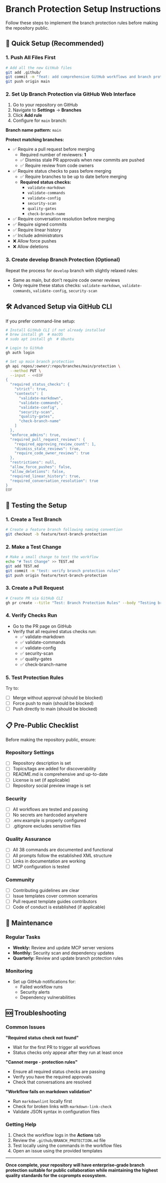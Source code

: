 # Branch Protection Setup Instructions

Follow these steps to implement the branch protection rules before making the repository public.

## 🚀 Quick Setup (Recommended)

### 1. Push All Files First

```bash
# Add all the new GitHub files
git add .github/
git commit -m "feat: add comprehensive GitHub workflows and branch protection setup"
git push origin main
```

### 2. Set Up Branch Protection via GitHub Web Interface

1. Go to your repository on GitHub
2. Navigate to **Settings** → **Branches**
3. Click **Add rule**
4. Configure for `main` branch:

**Branch name pattern:** `main`

**Protect matching branches:**
- ✅ Require a pull request before merging
  - Required number of reviewers: **1**
  - ✅ Dismiss stale PR approvals when new commits are pushed
  - ✅ Require review from code owners
- ✅ Require status checks to pass before merging
  - ✅ Require branches to be up to date before merging
  - **Required status checks:**
    - `validate-markdown`
    - `validate-commands`
    - `validate-config`
    - `security-scan`
    - `quality-gates`
    - `check-branch-name`
- ✅ Require conversation resolution before merging
- ✅ Require signed commits
- ✅ Require linear history
- ✅ Include administrators
- ❌ Allow force pushes
- ❌ Allow deletions

### 3. Create develop Branch Protection (Optional)

Repeat the process for `develop` branch with slightly relaxed rules:
- Same as main, but don't require code owner reviews
- Only require these status checks: `validate-markdown`, `validate-commands`, `validate-config`, `security-scan`

## 🛠️ Advanced Setup via GitHub CLI

If you prefer command-line setup:

```bash
# Install GitHub CLI if not already installed
# brew install gh  # macOS
# sudo apt install gh  # Ubuntu

# Login to GitHub
gh auth login

# Set up main branch protection
gh api repos/:owner/:repo/branches/main/protection \
  --method PUT \
  --input - <<EOF
{
  "required_status_checks": {
    "strict": true,
    "contexts": [
      "validate-markdown",
      "validate-commands", 
      "validate-config",
      "security-scan",
      "quality-gates",
      "check-branch-name"
    ]
  },
  "enforce_admins": true,
  "required_pull_request_reviews": {
    "required_approving_review_count": 1,
    "dismiss_stale_reviews": true,
    "require_code_owner_reviews": true
  },
  "restrictions": null,
  "allow_force_pushes": false,
  "allow_deletions": false,
  "required_linear_history": true,
  "required_conversation_resolution": true
}
EOF
```

## 🧪 Testing the Setup

### 1. Create a Test Branch

```bash
# Create a feature branch following naming convention
git checkout -b feature/test-branch-protection
```

### 2. Make a Test Change

```bash
# Make a small change to test the workflow
echo "# Test Change" >> TEST.md
git add TEST.md
git commit -m "test: verify branch protection rules"
git push origin feature/test-branch-protection
```

### 3. Create a Pull Request

```bash
# Create PR via GitHub CLI
gh pr create --title "Test: Branch Protection Rules" --body "Testing branch protection setup"
```

### 4. Verify Checks Run

- Go to the PR page on GitHub
- Verify that all required status checks run:
  - ✅ validate-markdown
  - ✅ validate-commands  
  - ✅ validate-config
  - ✅ security-scan
  - ✅ quality-gates
  - ✅ check-branch-name

### 5. Test Protection Rules

Try to:
- [ ] Merge without approval (should be blocked)
- [ ] Force push to main (should be blocked)
- [ ] Push directly to main (should be blocked)

## 📋 Pre-Public Checklist

Before making the repository public, ensure:

### Repository Settings
- [ ] Repository description is set
- [ ] Topics/tags are added for discoverability
- [ ] README.md is comprehensive and up-to-date
- [ ] License is set (if applicable)
- [ ] Repository social preview image is set

### Security
- [ ] All workflows are tested and passing
- [ ] No secrets are hardcoded anywhere
- [ ] .env.example is properly configured
- [ ] .gitignore excludes sensitive files

### Quality Assurance  
- [ ] All 38 commands are documented and functional
- [ ] All prompts follow the established XML structure
- [ ] Links in documentation are working
- [ ] MCP configuration is tested

### Community
- [ ] Contributing guidelines are clear
- [ ] Issue templates cover common scenarios
- [ ] Pull request template guides contributors
- [ ] Code of conduct is established (if applicable)

## 🔧 Maintenance

### Regular Tasks
- **Weekly:** Review and update MCP server versions
- **Monthly:** Security scan and dependency updates
- **Quarterly:** Review and update branch protection rules

### Monitoring
- Set up GitHub notifications for:
  - Failed workflow runs
  - Security alerts
  - Dependency vulnerabilities

## 🆘 Troubleshooting

### Common Issues

**"Required status check not found"**
- Wait for the first PR to trigger all workflows
- Status checks only appear after they run at least once

**"Cannot merge - protection rules"**
- Ensure all required status checks are passing
- Verify you have the required approvals
- Check that conversations are resolved

**"Workflow fails on markdown validation"**
- Run `markdownlint` locally first
- Check for broken links with `markdown-link-check`
- Validate JSON syntax in configuration files

### Getting Help

1. Check the workflow logs in the **Actions** tab
2. Review the `.github/BRANCH_PROTECTION.md` file
3. Test locally using the commands in the workflow files
4. Open an issue using the provided templates

---

**Once complete, your repository will have enterprise-grade branch protection suitable for public collaboration while maintaining the highest quality standards for the ccprompts ecosystem.**